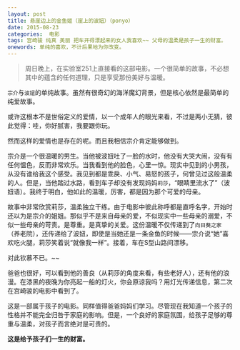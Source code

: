 ```yaml
---
layout: post
title: 悬崖边上的金鱼姬（崖上的波妞）（ponyo）
date: 2015-08-23
categories:  电影 
tags: 宫崎骏 纯真 美丽 把车开得漂起来的女人我喜欢~~ 父母的温柔是孩子一生的财富。
onewords: 单纯的喜欢，不计后果地为你改变。
---
```

> 周日晚上，在实验室251上直接看的这部电影。一个很简单的故事，不必想其中的蕴含的任何道理，只是享受那份美好与温暖。

`宗介`与`波妞`的单纯故事。虽然有很奇幻的海洋魔幻背景，但是核心依然是最简单的纯爱故事。

或许这根本不是世俗定义的爱情，以一个成年人的眼光来看，不过是两小无猜，彼此觉得：哇，你好腻害，我要跟你玩。

然而这样的爱情也是存在的呢。而且我相信宗介肯定能够做到。

宗介是一个很温暖的男生。当他被波妞吐了一脸的水时，他没有大哭大闹，没有有任何愠色，反而非常欢乐。当我看到他的脸色，心里一惊。现实中见到的小男孩，从没有谁给我这个感受。我见到都是乖戾、小气、易怒的孩子，何曾见过这般温柔的人。但是，当他踏过水路，看到车子却没有发现妈妈`莉莎`，“眼睛里流水了”（波妞语）。我终于明白，他如此的温暖，厉害，都是因为那个可爱的母亲。

故事中非常欣赏莉莎，温柔独立干练。由于电影中彼此称呼都是直呼名字，开始时还以为是宗介的姐姐。那似乎不是来自母亲的爱，不似现实中一些母亲的溺爱，不似一些母亲的苛责。是尊重。是真挚的关爱。这份温暖不仅传递到了`向日葵之家`（养老院），还传递给了波妞，即使是当她还是一条金鱼的时候——宗介说“她”喜欢吃火腿，莉莎笑着说“就像我一样”。接着，车在S型山路间漂移。

对此钦慕不已。~~ 

爸爸也很好，可以看到他的善良（从莉莎的角度来看，有些老好人），还有他的浪漫。在漆黑的夜晚为你亮起一船的灯火，你会原谅我吗？用灯光传递信息，第二次在宫崎骏的电影中看到了。

这是一部属于孩子的电影。同样值得爸爸妈妈们学习。尽管现在我知道一个孩子的性格并不能完全归咎于家庭的影响。但是，一个良好的家庭氛围，给孩子足够的尊重与温柔，对孩子而言绝对是可贵的。

**这是给予孩子们一生的财富。**
